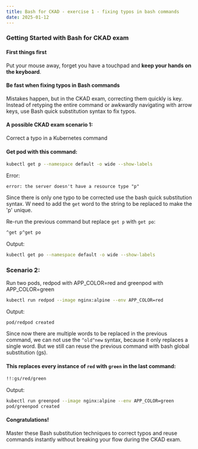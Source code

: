 ```yaml
---
title: Bash for CKAD - exercise 1 - fixing typos in bash commands
date: 2025-01-12
---
```


### Getting Started with Bash for CKAD exam

#### First things first
Put your mouse away, forget you have a touchpad and **keep your hands on the keyboard**.

#### Be fast when fixing typos in Bash commands
Mistakes happen, but in the CKAD exam, correcting them quickly is key. Instead of retyping the entire command or awkwardly navigating with arrow keys, use Bash quick substitution syntax to fix typos.

#### A possible CKAD exam scenario 1:

Correct a typo in a Kubernetes command

#### Get pod with this command:
```bash
kubectl get p --namespace default -o wide --show-labels
```

Error:
```
error: the server doesn't have a resource type "p"
```

Since there is only one typo to be corrected use the bash quick substitution syntax. W need to add the `get` word to the string to be replaced to make the 'p' unique.

Re-run the previous command but replace `get p` with `get po`:
```bash
^get p^get po
```

Output:
```bash
kubectl get po --namespace default -o wide --show-labels
```

### Scenario 2:

Run two pods, redpod with APP_COLOR=red and greenpod with APP_COLOR=green
```bash
kubectl run redpod --image nginx:alpine --env APP_COLOR=red
```
Output:
```
pod/redpod created
```

Since now there are multiple words to be replaced in the previous command, we can not use the `^old^new` syntax, because it only replaces a single word.
But we still can reuse the previous command with bash global substitution (gs).

#### This replaces every instance of `red` with `green` in the last command:
```bash
!!:gs/red/green
```

Output:
```bash
kubectl run greenpod --image nginx:alpine --env APP_COLOR=green
pod/greenpod created
```
#### Congratulations!
Master these Bash substitution techniques to correct typos and reuse commands instantly without breaking your flow during the CKAD exam.
